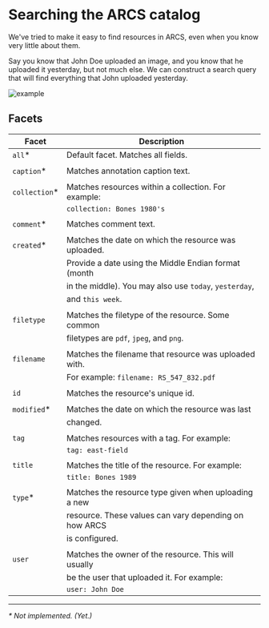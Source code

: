 Searching the ARCS catalog
==========================
We've tried to make it easy to find resources in ARCS, even when you
know very little about them. 

Say you know that John Doe uploaded an image, and you know that he 
uploaded it yesterday, but not much else. We can construct a search 
query that will find everything that John uploaded yesterday.

![example](http://arcs.dev.cal.msu.edu/img/docs/search-example.png)

Facets
------

Facet         | Description
------------- | -----------------------------------------------------
`all`\*       | Default facet. Matches all fields.
              |
`caption`\*   | Matches annotation caption text.
              |
`collection`\*| Matches resources within a collection. For example:
              | `collection: Bones 1980's`
              |
`comment`\*   | Matches comment text.
              |
`created`\*   | Matches the date on which the resource was uploaded.
              | Provide a date using the Middle Endian format (month
              | in the middle). You may also use `today`, `yesterday`,
              | and `this week`.
              | 
`filetype`    | Matches the filetype of the resource. Some common
              | filetypes are `pdf`, `jpeg`, and `png`.
              |
`filename`    | Matches the filename that resource was uploaded with.
              | For example: `filename: RS_547_832.pdf`
              |
`id`          | Matches the resource's unique id.
              |
`modified`\*  | Matches the date on which the resource was last 
              | changed. 
              |
`tag`         | Matches resources with a tag. For example: 
              | `tag: east-field`
              |
`title`       | Matches the title of the resource. For example:
              | `title: Bones 1989`
              |
`type`\*      | Matches the resource type given when uploading a new
              | resource. These values can vary depending on how ARCS
              | is configured.
              |
`user`        | Matches the owner of the resource. This will usually
              | be the user that uploaded it. For example:
              | `user: John Doe`
   
---
*\* Not implemented. (Yet.)*
